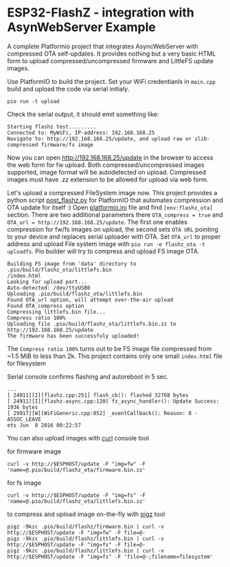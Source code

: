 ESP32-FlashZ - integration with AsynWebServer Example
======

A complete Platformio project that integrates AsyncWebServer with compressed OTA self-updates.
It provides nothing but a very basic HTML form to upload compressed/uncompressed firmware and LittleFS update images.


Use PlatformIO to build the project. Set your WiFi credentianls in `main.cpp` build and upload the code via serial initialy.

```
pio run -t upload
```

Check the serial output, it should emit something like:
```
Starting flashz test.........
Connected to: MyWiFi, IP-address: 192.168.168.25
Navigate to: http://192.168.168.25/update, and upload raw or zlib-compressed firmware/fs image
```

Now you can open http://192.168.168.25/update in the browser to access the web form for fw upload. Both compressed/uncompressed images supported, image format will be autodetected on upload. Compressed images must have .zz extension to be allowed for upload via web form.

Let's upload a compressed FileSystem image now. This project provides a python script [post_flashz.py](post_flashz.py) for PlatformIO that automates compression and OTA update for itself :)
Open [platformio.ini](platformio.ini) file and find `[env:flashz_ota]` section. There are two additional parameters there `OTA_compress = true` and `OTA_url = http://192.168.168.25/update`. The first one enables compression for fw/fs images on upload, the second sets `OTA URL` pointing to your device and replaces serial uploader with OTA. Set `OTA_url` to proper address and upload File system image with `pio run -e flashz_ota -t uploadfs`. Pio builder will try to compress and upload FS image OTA.

```
Building FS image from 'data' directory to .pio/build/flashz_ota/littlefs.bin
/index.html
Looking for upload port...
Auto-detected: /dev/ttyUSB0
Uploading .pio/build/flashz_ota/littlefs.bin
Found OTA_url option, will attempt over-the-air upload
Found OTA_compress option
Compressing littlefs.bin file...
Compress ratio 100%
Uploading file .pio/build/flashz_ota/littlefs.bin.zz to http://192.168.168.25/update 
The firmware has been successfuly uploaded!
```

The `Compress ratio 100%` turns out to be FS image file compressed from ~1.5 MiB to less than 2k. This project contains only one small `index.html` file for filesystem

Serial console confirms flashing and autoreboot in 5 sec.

```
...
[ 24911][I][flashz.cpp:251] flash_cb(): flashed 32768 bytes
[ 24911][I][flashz-async.cpp:120] fz_async_handler(): Update Success: 1936 bytes
[ 29917][W][WiFiGeneric.cpp:852] _eventCallback(): Reason: 8 - ASSOC_LEAVE
ets Jun  8 2016 00:22:57
```

You can also upload images with [curl](https://curl.se/) console tool

for firmware image
```
curl -v http://$ESPHOST/update -F "img=fw" -F 'name=@.pio/build/flashz_ota/firmware.bin.zz'
```

for fs image
```
curl -v http://$ESPHOST/update -F "img=fs" -F 'name=@.pio/build/flashz_ota/littlefs.bin.zz'
```

to compress and upload image on-the-fly with [pigz](https://zlib.net/pigz/) tool
```
pigz -9kzc .pio/build/flashz/firmware.bin | curl -v http://$ESPHOST/update -F "img=fw" -F file=@-
pigz -9kzc .pio/build/flashz/littlefs.bin | curl -v http://$ESPHOST/update -F "img=fs" -F file=@-
pigz -9kzc .pio/build/flashz/littlefs.bin | curl -v http://$ESPHOST/update -F "img=fs" -F 'file=@-;filename=filesystem'
```
